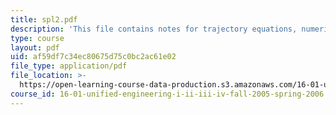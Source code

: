 ```yaml
---
title: spl2.pdf
description: 'This file contains notes for trajectory equations, numerical integration.'
type: course
layout: pdf
uid: af59df7c34ec80675d75c0bc2ac61e02
file_type: application/pdf
file_location: >-
  https://open-learning-course-data-production.s3.amazonaws.com/16-01-unified-engineering-i-ii-iii-iv-fall-2005-spring-2006/af59df7c34ec80675d75c0bc2ac61e02_spl2.pdf
course_id: 16-01-unified-engineering-i-ii-iii-iv-fall-2005-spring-2006
---
```


